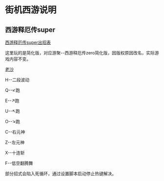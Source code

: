 # 街机西游说明

## 西游释厄传super

[西游释厄传super出招表](https://www.mamecn.com/jiejiyouxichuzhaobiao/xyjsecsuperczb_jjyxczb_2964.html)

这里玩的是简化版，对应游聚--西游释厄传zero简化版，因版权原因改名，实际游戏内容不变。


[老沙](./老沙-西游s.Q)

H--二段波动

Q--↙跑

E--↗跑

U--↖跑

O--↘跑

C--右元神

Z--左元神

X--十连斩

F--低空翻腾舞

部分招式会陷入死循环，通过设置脚本启动停止热键解决。
